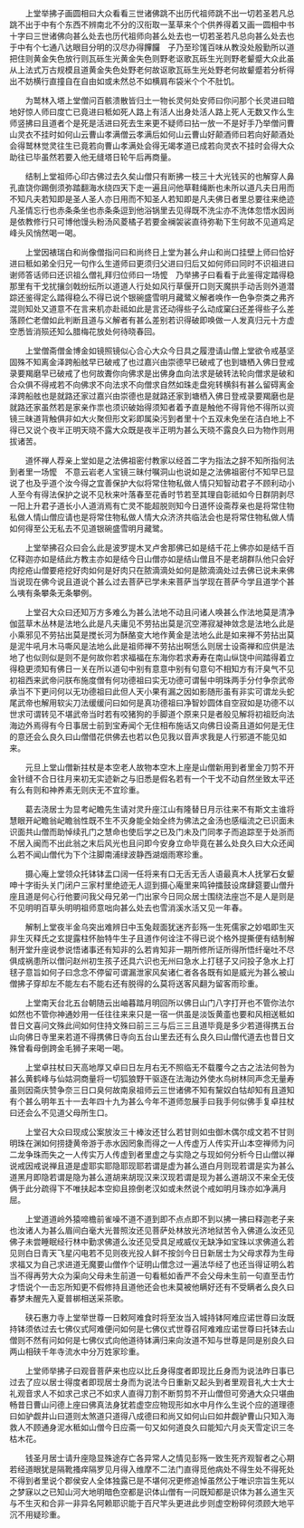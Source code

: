 <!-- { "loadSidebar": true } -->
　　上堂举拂子画圆相曰大众看看三世诸佛跳不出历代祖师跳不出一切若圣若凡总跳不出于中有个东西不辨南北不分的汉衔取一茎草来个个供养得着又画一圆相中书十字曰三世诸佛向甚么处去也历代祖师向甚么处去也一切若圣若凡总向甚么处去也于中有个七通八达眼目分明的汉尽办得饆饠　子乃至珍馐百味从教没处殷勤所以道把住则黄金失色放行则瓦砾生光黄金失色则野老讴歌瓦砾生光则野老颦蹙大众此虽从上法式万古规模且道黄金失色处野老何故讴歌瓦砾生光处野老何故颦蹙若分析得出不妨横行直撞自在自由如或未然总不如横肩布袋米个个不肚饥。

　　为鹫林入塔上堂僧问百骸溃散皆归土一物长灵何处安师曰你问那个长灵进曰暗地好惊人师曰度亡已竟进曰秪如死人路上有活人出身处活人路上死人无数又作么生师竖拂曰且道者个是死是活进曰死去生来更不疑师曰拈一放一不是好手乃举僧问曹山灵衣不挂时如何山云曹山孝满僧云孝满后如何山云曹山好颠酒师曰若向好颠酒处会得鹫林觉灵往生已竟若向曹山孝满处会得无竭孝道已成若向灵衣不挂时会得大众助往已毕虽然若要入他无缝塔日轮午后再商量。

　　结制上堂祖师心印古佛过去久矣山僧只有断拂一枝三十大光钱买的也解穿人鼻孔直饶你踢倒须弥踏翻海水绕四天下走一遍且问他草鞋绳断也未所以道凡夫日用而不知凡夫若知即是圣人圣人亦日用而不知圣人若知即是凡夫佛日者里总要往来绝迹凡圣情忘行也赤条条坐也赤条条逗到他浴锅里去见得既不洗尘亦不洗体忽悟水因尚是依教修行只可博他馒头粉汤风菱橘子若要金襕袈裟直待弥勒下生何故不见道鸡足峰头风悄然喝一喝。

　　上堂因裱瑞白和尚像僧指问曰和尚终日上堂为甚么弁山和尚口挂壁上师曰恰好进曰秪如弟全归兄一句作么生道师曰更须归父进曰归后又如何师曰同时不识祖进曰谢师答话师曰还识祖么僧礼拜归位师曰一场懡　乃举拂子曰看看于此鉴得定踏得稳那里有干戈扰攘剑戟纷纭所以道道人行处如风行草偃开口则天魔拱手动舌则外道潜踪还鉴得定么踏得稳么不得已说个银碗盛雪明月藏鹭义解者唤作一色争奈类之弗齐混则知处又道意不在言来机亦赴祗如此是言还动得些子么动成窠臼还差得些子么差落顾伫老僧如此判断且道与义解者有甚么差别若识得破即唤做一人发真归元十方虚空悉皆消殒还知么腊梅花放处何待晓春回。

　　上堂僧斋僧金博金如镜照镜似心合心大众今日具之履澄请山僧上堂欲令戒基坚固殊不知离金泽跨船舷早已破戒了也过嘉兴由崇德早已破戒了也到塘栖入佛日登戒录要羯磨早已破戒了也何故聻你向佛求是出佛身血向法求是破转法轮向僧求是破和合众俱不得戒若不向佛求不向法求不向僧求自然如珠走盘宛转横斜有甚么留碍离金泽跨船舷也是就路还家过嘉兴由崇德也是就路还家到塘栖入佛日登戒录要羯磨也是就路还家虽然若是家亲作祟也须识破始得须知者着予直是触他不得背他不得所以资镜三昧道背触俱非如大火聚但形文彩即属染污到者里十个五双未免坐在洁白地上不得已又说个夜半正明天晓不露大众既是夜半正明为甚么天晓不露良久曰为物作则用拔诸苦。

　　道怀禅人荐亲上堂如是之法佛祖密付教家以经首二字为指法之辞不知所指何法到者里一场懡　不意云岩老人宝镜三昧付嘱洞山也说如是之法佛祖密付不知早已显说了也及乎道个汝今得之宜善保护大似将常住物私做人情只知智动君子不顾利动小人至今有得法保护之说不见秋来叶落春至花香时节若至其理自彰祗如今日群阴剥尽一阳上升君子道长小人道消焉有亡灵不能超脱则知今日道怀设斋荐亲也是将常住物私做人情山僧应请也是将常住物私做人情大众济济共临法会也是将常住物私做人情如何得至公无私去不见道银碗盛雪明月藏鹭。

　　上堂举拂召众曰会么此是波罗提木叉卢舍那佛已如是结千花上佛亦如是结千百亿释迦亦如是结此方教主亦如是结今日山僧亦如是结山僧且不是老胡群队他只会好肉挖疮山僧要疮挖好肉如何是好肉只在脓滴滴处如何是脓滴滴处过去佛已说未来佛当说现在佛今说且道说个甚么过去菩萨已学未来菩萨当学现在菩萨今学且道学个甚么咦有条攀条无条攀例。

　　上堂召大众曰还知万方多难么为甚么法地不动且问诸人唤甚么作法地莫是清净伽蓝草木丛林是法地么此是凡夫庸见不劳拈出莫是沉空滞寂凝神敛念是法地么此是小乘邪见不劳拈出莫是搅长河为酥酪变大地作黄金是法地么此是如来禅不劳拈出莫是泥牛吼月木马嘶风是法地么此是祖师禅不劳拈出啊恁么则居士设斋禅和应供是法地了也似则似是则不是何故你若求福福在东海你若求寿寿在南山纵饶中间踏得着立得稳更须知有佛日一关在所以道句中别有意意中别有句意句不相知方有汗臭气不见初祖西来武帝问朕布施度僧有何功德祖曰实无功德可谓髻中明珠两手分付争奈武帝承当不下更问何以无功德祖曰此但人天小果有漏之因如影随形虽有非实可谓龙头蛇尾武帝也解用软尖刀法缓缓问曰如何是真功德祖曰净智妙圆体自空寂如是功德不以世求可谓转见不堪武帝当时若有咬猪狗的手脚道个原来只是者般见解将初祖贬向法海边外焉得有今日事居士前到宝寿闻个无住相布施话又向佛日设斋且道如何是无住的意还会么良久曰山僧借花供佛去也若以色见我以音声求我是人行邪道不能见如来。

　　元旦上堂山僧新拄杖是本空老人故物本空木上座是山僧新用到者里金刀剪不开金针缝不合日往月来初无实迹新之与旧悉是假名若有一个干戈不动自然坐致太平还有么有则和神养素无则庆无不宜珍重。

　　葛去浇居士为显考屺瞻先生请对灵升座江山有隆替日月示往来不有斯文主谁将慧眼开屺瞻翁屺瞻翁性既不生不灭身能全始全终为佛法之金汤也感缁流之已识面未识面共山僧而助悼续孔门之慧命也使后学之已及门未及门同孝子而追踪至于处浙而不居入闽而不出此翁之末后风光也且问即今安身立命毕竟在甚么处良久曰大众还闻么若不闻山僧代为下个注脚南浦绿波静西湖烟雨寒珍重。

　　摄心庵上堂领众托钵钵盂口阔一任将来有口无舌无舌人语最真木人抚掌石女颦呻十字街头关门闭户三家村里绝迹无人逗到摄心庵里来鸣钟擂鼓设席肆筵要山僧升座且道是何心行他要问我父母兄弟一门出家今日同众居士围绕法座岂不是人是则是不见明明百草头明明祖师意咄向甚么处去也雪消溪水活又见一年春。

　　解制上堂夜半金乌突出难辨日中玉兔觌面犹迷齐彭殇一生死儒家之妙唱即生灭非生灭释氏之玄提露柱怀胎特牛生子且道作何诠注不得已说个格外提撕便有结制解制开堂升座说参说悟诸事还有知非的么若肯知非一期所修所证所得所悟纤毫吐不尽俱成祸患所以僧问赵州初生孩子还具六识也无州曰急水上打毬子又问投子急水上打毬子意旨如何子曰念念不停留可谓漏泄家风矣诸仁者各各既有如是威光为甚么被山僧拂子穿却左不能左右不能右还有脱得的么莫将送客风翻为留客雨珍重。

　　上堂南天台北五台朝随云出岫暮踏月明回所以佛日山门八字打开也不管你法尔如然也不管你神通妙用一任往往来来只是一宿一供虽是淡饭黄齑也要和风相送秪如昔日文喜问文殊此间如何住持文殊曰前三三与后三三且道毕竟是多少若道得携五台山向佛日寺里来若道不得携佛日寺向五台山里去还有么良久曰山僧代道去也昔日文殊曾看母倒跨金毛狮子来喝一喝。

　　上堂卓拄杖曰天高地厚又卓曰日左月右无不照临无不载覆今之古之法法何咎为甚么黄鹤峰与仙姑洞商量将一切狐狼野干驱逐在法海边外使水鸟树林同声念无量寿虽则因斋庆赞争奈三日口臭何故南泉祖师云三世诸佛不知有黧奴白牯却知有且道知有个甚么明年五十一去年四十九为甚么今年不道师忽展手曰我手何似佛手复卓拄杖曰还会么不见道父母所生口。

　　上堂召大众曰现成公案放汝三十棒汝还甘么若甘则如虫御木偶尔成文若不甘则明珠在渊如何捞捷黄帝游于赤水因罔象而得之一人传虚万人传实开山本空禅师为问二龙争珠而失之一人传实万人传虚到者里虚之与实隐之与现如何分析今日山僧以禅说戒因戒说禅且道是虚耶实耶隐耶现耶若谓是虚为甚么道白月则现若谓是实为甚么道黑月即隐若谓是隐为甚么道胡来胡现汉来汉现若谓是现为甚么道胡汉不来全无伎俩于此分疏得下不唯扶起本空抑且捺倒老汉如或未然说个戒如明月珠亦如净满月屈。

　　上堂道道岭外猿啼檐前雀噪不道不道到即不点点即不到以拂一拂曰释迦老子来也汝诸人为甚么眉间白毫大光普照汝还见菩萨处林放光济地狱苦令入佛道么汝还见佛子未尝睡眠经行林中勤求佛道么汝还见受具足戒威仪无缺净如宝珠以求佛道么若见则白日青天飞星闪电若不见则夜光投人鲜不按剑今日日新居士为父母求荐为生母求福又为自己求进道无魔要山僧作个证明山僧念过一遍法华经了也还当得证明么若当不得再劳大众为渠向父母未生前道一句看秪如香严不会父母未生前一句直至击竹才悟说个一击忘所知更不假修持且道他还会也未莫被他瞒好还有不受瞒者么良久曰春梦未醒先入夏普梆相送采茶歌。

　　硖石惠力寺上堂举世尊一日敕阿难食时将至汝当入城持钵阿难应诺世尊曰汝既持钵须依过去七佛仪式阿难便问如何是七佛仪式世尊召阿难难应诺世尊曰托钵去山僧则不然有问如何是七佛仪式向他道待钵满归来向汝道不知与世尊是同是别良久曰两山相硖千年寺流水中分万姓家珍重。

　　上堂师举拂子曰观音菩萨来也应以比丘身得度者即现比丘身而为说法昨日事已过去了应以居士得度者即现居士身而为说法今日重新又起头到者里观音礼大士大士礼观音求人不如求己求己不如求人直得刀割不断剪剪不开山僧但可旁通大众只堪曲畅昔日曹山问德上座曰佛真法身犹若虚空应物现形如水中月作么生说个应的道理德曰如驴觑井山曰道则太煞道只道得八成德曰和尚又如何山曰如井觑驴曹山只知入海救人不顾通身泥水秪如山僧今日应斋一句又如何道良久曰能知六月炎天雪定识三冬枯木花。

　　钱圣月居士请升座隐显殊途存亡各异常人之情见彭殇一致生死齐观智者之心期若经道眼犹是隔靴搔痒隔罗见月得入维摩不二法门直得觅他病处不得生处不得死处不得到者里说个郡侯安人全体独露已是不堪何况更修追悼虽然公于唯识宗旨生死以之梦寐以之已知山河大地明暗色空都是识体山僧有一问既知都是识体为甚么道生灭与不生灭和合非一非异名阿赖耶识能于百尺竿头更进此步则虚空粉碎何须顾大地平沉不用疑珍重。

